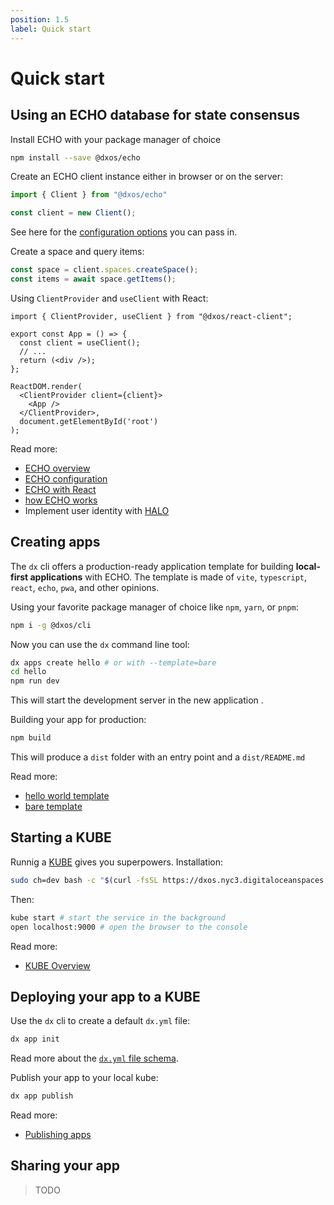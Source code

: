 ```yaml
---
position: 1.5
label: Quick start
---
```

# Quick start
## Using an ECHO database for state consensus
Install ECHO with your package manager of choice
```bash
npm install --save @dxos/echo
```
Create an ECHO client instance either in browser or on the server:
```ts
import { Client } from "@dxos/echo"

const client = new Client();
```
See here for the [configuration options](/docs/echo/configuration) you can pass in.

Create a space and query items:
```ts
const space = client.spaces.createSpace();
const items = await space.getItems();
```

Using `ClientProvider` and `useClient` with React:
```tsx
import { ClientProvider, useClient } from "@dxos/react-client";

export const App = () => {
  const client = useClient();
  // ...
  return (<div />);
};

ReactDOM.render(
  <ClientProvider client={client}>
    <App />
  </ClientProvider>,
  document.getElementById('root')
);
```

Read more:
- [ECHO overview](/docs/echo/overview)
- [ECHO configuration](/docs/echo/configuration)
- [ECHO with React](/docs/echo/react)
- [how ECHO works](/docs/echo/how-echo-works)
- Implement user identity with [HALO](/docs/halo/overview)

## Creating apps
The `dx` cli offers a production-ready application template for building **local-first applications** with ECHO. The template is made of `vite`, `typescript`, `react`, `echo`, `pwa`, and other opinions. 

Using your favorite package manager of choice like `npm`, `yarn`, or `pnpm`:
```bash
npm i -g @dxos/cli 
```
Now you can use the `dx` command line tool:
```bash
dx apps create hello # or with --template=bare
cd hello
npm run dev
```
This will start the development server in the new application .

Building your app for production:
```bash
npm build
```
This will produce a `dist` folder with an entry point and a `dist/README.md`

Read more:
- [hello world template](https://)
- [bare template](https://)

## Starting a KUBE
Runnig a [KUBE](/docs/kube/overview) gives you superpowers. Installation:
```bash
sudo ch=dev bash -c "$(curl -fsSL https://dxos.nyc3.digitaloceanspaces.com/install.sh)"
```
Then:
```bash
kube start # start the service in the background
open localhost:9000 # open the browser to the console
```
Read more:
- [KUBE Overview](/docs/kube/overview)

## Deploying your app to a KUBE
Use the `dx` cli to create a default `dx.yml` file:
```bash
dx app init
```
Read more about the [`dx.yml` file schema](/docs/kube/dx-yml-file).

Publish your app to your local kube:
```bash
dx app publish
```
Read more:
- [Publishing apps](kube/publishing)

## Sharing your app
> TODO